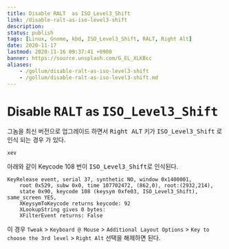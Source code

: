 ```yaml
---
title: Disable RALT  as ISO_Level3_Shift
link: /disable-ralt-as-iso-level3-shift
description: 
status: publish
tags: [Linux, Gnome, kbd, ISO_Level3_Shift, RALT, Right Alt]
date: 2020-11-17
lastmod: 2020-11-16 09:37:41 +0900
banner: https://source.unsplash.com/G_EL_XLKBcc
aliases:
    - /gollum/disable-ralt-as-iso-level3-shift
    - /gollum/disable-ralt-as-iso-level3-shift.md
---
```


# Disable <kbd>RALT</kbd>  as <kbd>ISO_Level3_Shift</kbd>


그놈을 최신 버전으로 업그레이드 하면서 <kbd>Right ALT</kbd> 키가  <kbd>ISO_Level3_Shift</kbd> 로 인식 되는 경우 가 있다. 

```
xev
```
아래와 같이 Keycode 108 번이 <kbd>ISO_Level3_Shift</kbd>로 인식된다. 
```
KeyRelease event, serial 37, synthetic NO, window 0x1400001,
    root 0x529, subw 0x0, time 107702472, (862,0), root:(2932,214),
    state 0x90, keycode 108 (keysym 0xfe03, ISO_Level3_Shift), same_screen YES,
    XKeysymToKeycode returns keycode: 92
    XLookupString gives 0 bytes: 
    XFilterEvent returns: False

```

<!--more-->


이 경우  `Tweak` > `Keyboard @ Mouse` > `Additional Layout Options` > `Key to choose the 3rd level` > `Right Alt` 선택을 해제하면 된다.
<!--stackedit_data:
eyJoaXN0b3J5IjpbMjEwOTIwMzUzMCwtMTIzOTQxNTI5Ml19
-->